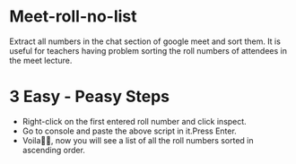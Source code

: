 # Meet-roll-no-list
Extract all numbers in the chat section of  google meet and sort them. It is useful for teachers having problem sorting the roll numbers of attendees in the meet lecture.

# 3 Easy - Peasy Steps
* Right-click on the first entered roll number and click inspect.
* Go to console and paste the above script in it.Press Enter.
* Voila:fairy_man:, now you will see a list of all the roll numbers sorted in ascending order.
